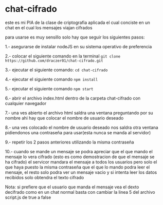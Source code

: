 # chat-cifrado
este es mi PIA de la clase de criptografia aplicada el cual conciste en un chat en el cual los mensajes viajan cifrados


para usarse es muy sensillo solo hay que seguir los siguientes pasos:

1.- asegurarse de instalar nodeJS en su sistema operativo de preferencia

2.- colocar el siguiente comando en la terminal ```git clone https://github.com/draczer01/chat-cifrado.git```

3.- ejecutar el siguiente comando: ```cd chat-cifrado```

4.- ejecutar el siguiente comando ```npm install```

5.- ejecutar el siguiente comando ```npm start```

6.- abrir el archivo index.html dentro de la carpeta chat-cifrado con cualquier navegador

7.- una ves abierto el archivo html saldra una ventana preguntando por su nombre ahi hay que colocar el nombre de usuario deseado

8.- una ves colocado el nombre de usuario deseado nos saldra otra ventana pidiendonos una contraseña para usar(esta nunca se manda al servidor)

9.- repetir los 2 pasos anteriores utilizando la misma contraseña

10.- cuando se mande un mensaje se podra apreciar que el que mando el mensaje lo vera cifrado (esto es como demostracion de que el mensaje se ha cifrado) el servicor mandara el mensaje a todos los usuarios pero solo el que haya puesto la misma contraseña que el que lo mando podra leer el mensaje, el resto solo podra ver un mensaje vacio y si intenta leer los datos recibidos solo obtendra el texto cifrado


Nota: si prefiere que el usuario que manda el mensaje vea el dexto decifrado como en un chat normal basta con cambiar la linea 5 del archivo script.js de true a false